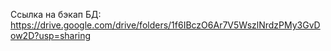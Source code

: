 Ссылка на бэкап БД: https://drive.google.com/drive/folders/1f6IBczO6Ar7V5WszlNrdzPMy3GvDow2D?usp=sharing
